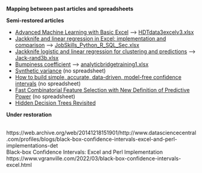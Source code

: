 <b>Mapping between past articles and spreadsheets</b>
<p>
  <b>Semi-restored articles</b> 
<ul>
  <li><a href="https://www.datasciencecentral.com/advanced-machine-learning-with-basic-excel/">Advanced Machine Learning with Basic Excel</a> --> 
  <a href="https://github.com/VincentGranville/Machine-Learning/blob/main/Spreadsheets/HDTdata3excelv3.xlsx">HDTdata3excelv3.xlsx</li>
  <li><a href="https://www.vgranville.com/2022/03/jackknife-and-linear-regression-in.html">Jackknife and linear regression in Excel: implementation and comparison</a> --> <a href="https://github.com/VincentGranville/Machine-Learning/blob/main/Spreadsheets/JobSkills_Python_R_SQL_Sec.xlsx">JobSkills_Python_R_SQL_Sec.xlsx</a></li>
  <li><a href="https://www.vgranville.com/2022/03/jackknife-logistic-and-linear.html">Jackknife logistic and linear regression for clustering and predictions</a> -->   <a href="https://github.com/VincentGranville/Machine-Learning/blob/main/Spreadsheets/Jack-rand3b.xlsx">Jack-rand3b.xlsx</a></li>
  <li><a href="https://www.vgranville.com/2022/03/bumpiness-coefficient.html">Bumpiness coefficient</a> --> <a href="https://github.com/VincentGranville/Machine-Learning/blob/main/Spreadsheets/analyticbridgetraining1.xlsx">analyticbridgetraining1.xlsx</a></li>
  <li><a href="https://www.vgranville.com/2022/03/a-synthetic-variance-designed-for.html">Synthetic variance</a> (no spreadsheet) </li>
  <li><a href="https://www.vgranville.com/2022/03/an-updated-version-with-source-code-and.html">How to build simple, accurate, data-driven, model-free confidence intervals</a> (no spreadsheet)
  <li><a href="https://www.vgranville.com/2022/03/fast-combinatorial-feature-selection.html">Fast Combinatorial Feature Selection with New Definition of Predictive Power</a> (no spreadsheet)</li>
  <li><a href="https://www.vgranville.com/2022/03/hidden-decision-trees-revisited-2013.html">Hidden Decision Trees Revisited</a></li>
</ul>
<b>Under restoration</b><br>
&nbsp;
<p>
https://web.archive.org/web/20141218151901/http://www.datasciencecentral.com/profiles/blogs/black-box-confidence-intervals-excel-and-perl-implementations-det<br>
Black-box Confidence Intervals: Excel and Perl Implementation<br>
https://www.vgranville.com/2022/03/black-box-confidence-intervals-excel.html<br>
<p>

